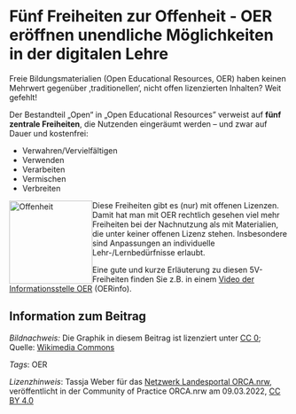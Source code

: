 # Fünf Freiheiten zur Offenheit - OER eröffnen unendliche Möglichkeiten in der digitalen Lehre

Freie  Bildungsmaterialien (Open Educational Resources, OER) haben keinen  Mehrwert gegenüber ‚traditionellen‘, nicht offen lizenzierten Inhalten?  Weit gefehlt!
 
Der Bestandteil „Open“ in „Open Educational Resources” verweist auf **fünf zentrale Freiheiten**, die Nutzenden eingeräumt werden – und zwar auf Dauer und kostenfrei:
 
- Verwahren/Vervielfältigen
- Verwenden
- Verarbeiten
- Vermischen
- Verbreiten

<img src="https://github.com/lindahalm-hsbi/infOERmiert/assets/149470817/b016e961-c1ff-47c0-8b0f-6a0c4bd49386" style="float:left" alt="Offenheit" title="Offenheit" width="150"/> Diese Freiheiten gibt es (nur) mit offenen Lizenzen. Damit hat man  mit OER rechtlich gesehen viel mehr Freiheiten bei der Nachnutzung als  mit Materialien, die unter keiner offenen Lizenz stehen. Insbesondere  sind Anpassungen an individuelle Lehr-/Lernbedürfnisse erlaubt.
 
Eine gute und kurze Erläuterung zu diesen 5V-Freiheiten finden Sie z.B. in einem [Video der Informationsstelle OER](https://www.youtube.com/watch?v=ai2lZ8e4W8Y) (OERinfo).

## Information zum Beitrag

*Bildnachweis:* Die Graphik in diesem Beitrag ist lizenziert unter [CC 0](https://creativecommons.org/publicdomain/zero/1.0/legalcode); Quelle: [Wikimedia Commons](https://commons.wikimedia.org/wiki/Category:Open_access_in_Brandenburg)

 *Tags*: OER

 *Lizenzhinweis*: Tassja Weber für das <a href="http://www.orca.nrw/ueber-uns/netzwerk" target="_blank">Netzwerk Landesportal ORCA.nrw</a>, veröffentlicht in der Community of Practice ORCA.nrw am 09.03.2022, <a href="https://creativecommons.org/licenses/by/4.0/" target="_blank">CC BY 4.0</a>
